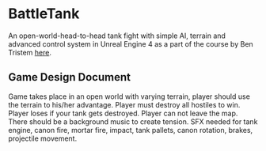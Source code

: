 # BattleTank
An open-world-head-to-head tank fight with simple AI, terrain and advanced control system in Unreal Engine 4 as a part of the course by Ben Tristem [here](https://www.udemy.com/course/unrealcourse/).
## Game Design Document
Game takes place in an open world with varying terrain, player should use the terrain to his/her advantage. Player must destroy all hostiles to win. Player loses if your tank gets destroyed. Player can not leave the map.
There should be a background music to create tension. SFX needed for tank engine, canon fire, mortar fire, impact, tank pallets, canon rotation, brakes, projectile movement.